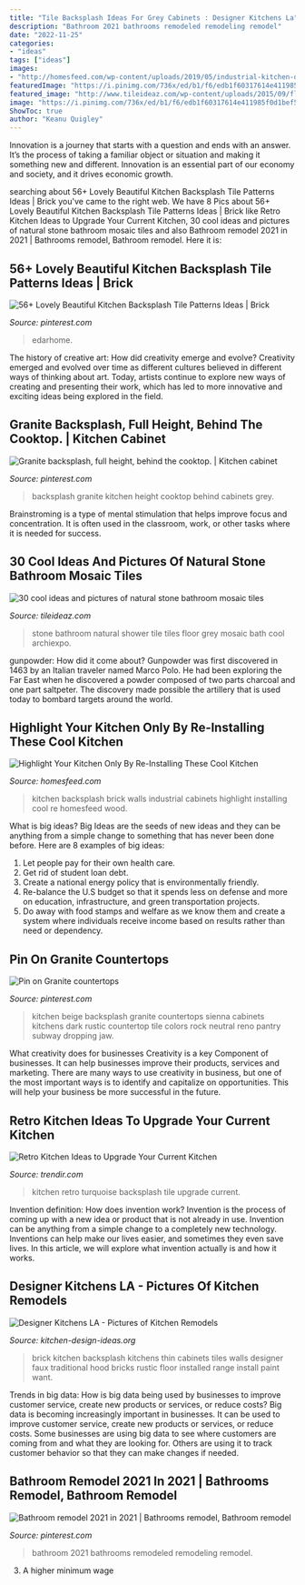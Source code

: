 ```yaml
---
title: "Tile Backsplash Ideas For Grey Cabinets : Designer Kitchens La"
description: "Bathroom 2021 bathrooms remodeled remodeling remodel"
date: "2022-11-25"
categories:
- "ideas"
tags: ["ideas"]
images:
- "http://homesfeed.com/wp-content/uploads/2019/05/industrial-kitchen-design-brick-walls-and-backsplash-wood-countertop-black-kitchen-cabinets-lighter-wood-plank-floors-stainless-steel-kitchen-utensils.jpg"
featuredImage: "https://i.pinimg.com/736x/ed/b1/f6/edb1f60317614e411985f0d1bef5a9cf--granite-backsplash-backsplash-ideas.jpg"
featured_image: "http://www.tileideaz.com/wp-content/uploads/2015/09/floor-interior-bathroom-decoration-furniture-cool-grey-natural-stone-for-shower-tile-wall-and-frameless-glass-shower-door-along-with-wall-mounted-chrome-shower-head-and-white-wooden-bath-vanity-moder.jpg"
image: "https://i.pinimg.com/736x/ed/b1/f6/edb1f60317614e411985f0d1bef5a9cf--granite-backsplash-backsplash-ideas.jpg"
ShowToc: true
author: "Keanu Quigley"
---
```



Innovation is a journey that starts with a question and ends with an answer. It’s the process of taking a familiar object or situation and making it something new and different. Innovation is an essential part of our economy and society, and it drives economic growth.

	

		
searching about 56+ Lovely Beautiful Kitchen Backsplash Tile Patterns Ideas | Brick you've came to the right web. We have 8 Pics about 56+ Lovely Beautiful Kitchen Backsplash Tile Patterns Ideas | Brick like Retro Kitchen Ideas to Upgrade Your Current Kitchen, 30 cool ideas and pictures of natural stone bathroom mosaic tiles and also Bathroom remodel 2021 in 2021 | Bathrooms remodel, Bathroom remodel. Here it is:
		
    
## 56+ Lovely Beautiful Kitchen Backsplash Tile Patterns Ideas | Brick

<img loading=lazy src="https://i.pinimg.com/736x/66/c8/14/66c814c5e10622ff2b2f1615a33dcffb.jpg" onerror="this.onerror=null;this.src='https://tse3.mm.bing.net/th?id=OIP.lDCpBpfa-VrgJsltf5x3UAHaLJ&amp;pid=15.1';" alt="56+ Lovely Beautiful Kitchen Backsplash Tile Patterns Ideas | Brick">

_Source: pinterest.com_

>edarhome. 

	

The history of creative art: How did creativity emerge and evolve?
Creativity emerged and evolved over time as different cultures believed in different ways of thinking about art. Today, artists continue to explore new ways of creating and presenting their work, which has led to more innovative and exciting ideas being explored in the field.

    
## Granite Backsplash, Full Height, Behind The Cooktop. | Kitchen Cabinet

<img loading=lazy src="https://i.pinimg.com/736x/ed/b1/f6/edb1f60317614e411985f0d1bef5a9cf--granite-backsplash-backsplash-ideas.jpg" onerror="this.onerror=null;this.src='https://tse1.mm.bing.net/th?id=OIP.Jp8pTnHYfl8zrsylSTd4oQHaJ3&amp;pid=15.1';" alt="Granite backsplash, full height, behind the cooktop. | Kitchen cabinet">

_Source: pinterest.com_

>backsplash granite kitchen height cooktop behind cabinets grey. 

	

Brainstroming is a type of mental stimulation that helps improve focus and concentration. It is often used in the classroom, work, or other tasks where it is needed for success.

    
## 30 Cool Ideas And Pictures Of Natural Stone Bathroom Mosaic Tiles

<img loading=lazy src="http://www.tileideaz.com/wp-content/uploads/2015/09/floor-interior-bathroom-decoration-furniture-cool-grey-natural-stone-for-shower-tile-wall-and-frameless-glass-shower-door-along-with-wall-mounted-chrome-shower-head-and-white-wooden-bath-vanity-moder.jpg" onerror="this.onerror=null;this.src='https://tse3.mm.bing.net/th?id=OIP.FGlnd-ofsB61nFmNU0_ImAHaLG&amp;pid=15.1';" alt="30 cool ideas and pictures of natural stone bathroom mosaic tiles">

_Source: tileideaz.com_

>stone bathroom natural shower tile tiles floor grey mosaic bath cool archiexpo. 

	

gunpowder: How did it come about?
Gunpowder was first discovered in 1463 by an Italian traveler named Marco Polo. He had been exploring the Far East when he discovered a powder composed of two parts charcoal and one part saltpeter. The discovery made possible the artillery that is used today to bombard targets around the world.

    
## Highlight Your Kitchen Only By Re-Installing These Cool Kitchen

<img loading=lazy src="http://homesfeed.com/wp-content/uploads/2019/05/industrial-kitchen-design-brick-walls-and-backsplash-wood-countertop-black-kitchen-cabinets-lighter-wood-plank-floors-stainless-steel-kitchen-utensils.jpg" onerror="this.onerror=null;this.src='https://tse3.mm.bing.net/th?id=OIP.MqddN3n3jUfJjIEJFCt-QgHaNd&amp;pid=15.1';" alt="Highlight Your Kitchen Only By Re-Installing These Cool Kitchen">

_Source: homesfeed.com_

>kitchen backsplash brick walls industrial cabinets highlight installing cool re homesfeed wood. 

	

What is big ideas?
Big Ideas are the seeds of new ideas and they can be anything from a simple change to something that has never been done before. Here are 8 examples of big ideas: 
1. Let people pay for their own health care. 
2. Get rid of student loan debt. 
3. Create a national energy policy that is environmentally friendly. 
4. Re-balance the U.S budget so that it spends less on defense and more on education, infrastructure, and green transportation projects. 
5. Do away with food stamps and welfare as we know them and create a system where individuals receive income based on results rather than need or dependency. 

    
## Pin On Granite Countertops

<img loading=lazy src="https://i.pinimg.com/736x/86/a4/b2/86a4b273498a26580580db7981f99333--rock-backsplash-beige-kitchen.jpg" onerror="this.onerror=null;this.src='https://tse3.mm.bing.net/th?id=OIP.th-_ZZknHjmV67EPp76bxwHaFj&amp;pid=15.1';" alt="Pin on Granite countertops">

_Source: pinterest.com_

>kitchen beige backsplash granite countertops sienna cabinets kitchens dark rustic countertop tile colors rock neutral reno pantry subway dropping jaw. 

	

What creativity does for businesses
Creativity is a key Component of businesses. It can help businesses improve their products, services and marketing. There are many ways to use creativity in business, but one of the most important ways is to identify and capitalize on opportunities. This will help your business be more successful in the future.

    
## Retro Kitchen Ideas To Upgrade Your Current Kitchen

<img loading=lazy src="https://cdn.trendir.com/wp-content/uploads/2017/12/tile-blue-backsplash.jpg" onerror="this.onerror=null;this.src='https://tse3.mm.bing.net/th?id=OIP.PzA5L748kmwuBuCcKr5dBQHaLH&amp;pid=15.1';" alt="Retro Kitchen Ideas to Upgrade Your Current Kitchen">

_Source: trendir.com_

>kitchen retro turquoise backsplash tile upgrade current. 

	

Invention definition: How does invention work?
Invention is the process of coming up with a new idea or product that is not already in use. Invention can be anything from a simple change to a completely new technology. Inventions can help make our lives easier, and sometimes they even save lives. In this article, we will explore what invention actually is and how it works.

    
## Designer Kitchens LA - Pictures Of Kitchen Remodels

<img loading=lazy src="http://www.kitchen-design-ideas.org/images/kitchen-cabinets-traditional-green-005-dkl014-unique-brick-wall-backsplash-hood-range-small.jpg" onerror="this.onerror=null;this.src='https://tse4.mm.bing.net/th?id=OIP.RYCjihre4Ax5Ttnla7XuzAHaGS&amp;pid=15.1';" alt="Designer Kitchens LA - Pictures of Kitchen Remodels">

_Source: kitchen-design-ideas.org_

>brick kitchen backsplash kitchens thin cabinets tiles walls designer faux traditional hood bricks rustic floor installed range install paint want. 

	

Trends in big data: How is big data being used by businesses to improve customer service, create new products or services, or reduce costs?
Big data is becoming increasingly important in businesses. It can be used to improve customer service, create new products or services, or reduce costs. Some businesses are using big data to see where customers are coming from and what they are looking for. Others are using it to track customer behavior so that they can make changes if needed.

    
## Bathroom Remodel 2021 In 2021 | Bathrooms Remodel, Bathroom Remodel

<img loading=lazy src="https://i.pinimg.com/736x/ce/e8/14/cee814afcb5bc72e6ce857bffb7d81c3.jpg" onerror="this.onerror=null;this.src='https://tse3.mm.bing.net/th?id=OIP.KF3q0eleE-C6ofzmqbdESgHaJ3&amp;pid=15.1';" alt="Bathroom remodel 2021 in 2021 | Bathrooms remodel, Bathroom remodel">

_Source: pinterest.com_

>bathroom 2021 bathrooms remodeled remodeling remodel. 

	

3. A higher minimum wage

